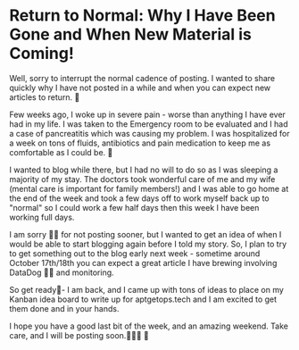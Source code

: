 # Return to Normal: Why I Have Been Gone and When New Material is Coming!

Well, sorry to interrupt the normal cadence of posting. I wanted to share quickly why I have not posted in a while and when you can expect new articles to return. 📰

Few weeks ago, I woke up in severe pain - worse than anything I have ever had in my life. I was taken to the Emergency room to be evaluated and I had a case of pancreatitis which was causing my problem. I was hospitalized for a week on tons of fluids, antibiotics and pain medication to keep me as comfortable as I could be. 🤕

I wanted to blog while there, but I had no will to do so as I was sleeping a majority of my stay. The doctors took wonderful care of me and my wife (mental care is important for family members!) and I was able to go home at the end of the week and took a few days off to work myself back up to "normal" so I could work a few half days then this week I have been working full days. 

I am sorry 🙏🏻 for not posting sooner, but I wanted to get an idea of when I would be able to start blogging again before I told my story. So, I plan to try to get something out to the blog early next week - sometime around October 17th/18th you can expect a great article I have brewing involving DataDog 🐕‍🦺 and monitoring. 

So get ready🚦- I am back, and I came up with tons of ideas to place on my Kanban idea board to write up for aptgetops.tech and I am excited to get them done and in your hands. 

I hope you have a good last bit of the week, and an amazing weekend. Take care, and I will be posting soon.👨🏻‍💻 💖